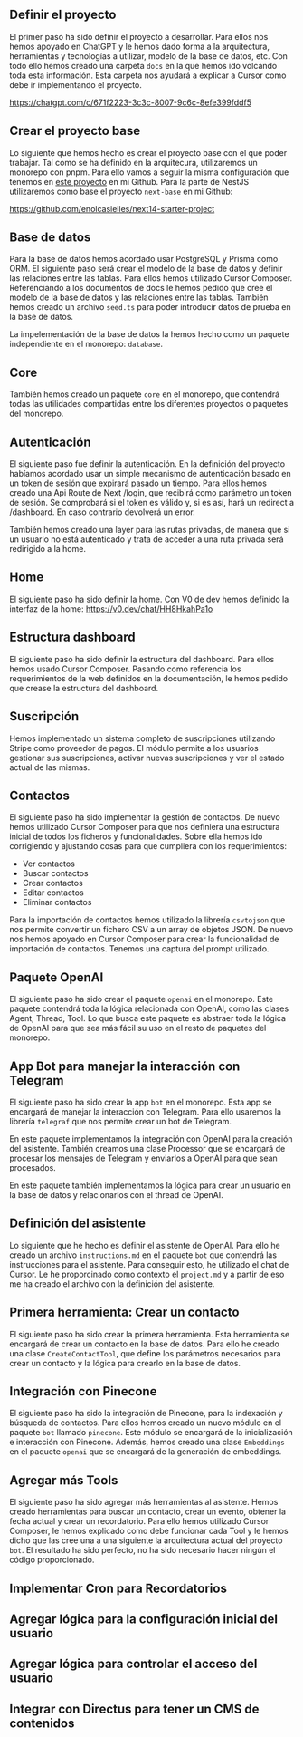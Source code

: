 ## Definir el proyecto
El primer paso ha sido definir el proyecto a desarrollar. Para ellos nos hemos apoyado en ChatGPT y le hemos dado forma a la arquitectura, herramientas y tecnologías a utilizar, modelo de la base de datos, etc. Con todo ello hemos creado una carpeta `docs` en la que hemos ido volcando toda esta información. Esta carpeta nos ayudará a explicar a Cursor como debe ir implementando el proyecto.

https://chatgpt.com/c/671f2223-3c3c-8007-9c6c-8efe399fddf5


## Crear el proyecto base
Lo siguiente que hemos hecho es crear el proyecto base con el que poder trabajar. Tal como se ha definido en la arquitecura, utilizaremos un monorepo con pnpm. Para ello vamos a seguir la misma configuración que tenemos en [este proyecto](https://github.com/enolcasielles/next-nest-clean-arquitecture) en mi Github. Para la parte de NestJS utilizaremos como base el proyecto `next-base` en mi Github:

https://github.com/enolcasielles/next14-starter-project

## Base de datos
Para la base de datos hemos acordado usar PostgreSQL y Prisma como ORM. El siguiente paso será crear el modelo de la base de datos y definir las relaciones entre las tablas. Para ellos hemos utilizado Cursor Composer. Referenciando a los documentos de docs le hemos pedido que cree el modelo de la base de datos y las relaciones entre las tablas. También hemos creado un archivo `seed.ts` para poder introducir datos de prueba en la base de datos.

La impelementación de la base de datos la hemos hecho como un paquete independiente en el monorepo: `database`.

## Core
También hemos creado un paquete `core` en el monorepo, que contendrá todas las utilidades compartidas entre los diferentes proyectos o paquetes del monorepo.

## Autenticación
El siguiente paso fue definir la autenticación. En la definición del proyecto habíamos acordado usar un simple mecanismo de autenticación basado en un token de sesión que expirará pasado un tiempo. Para ellos hemos creado una Api Route de Next /login, que recibirá como parámetro un token de sesión. Se comprobará si el token es válido y, si es así, hará un redirect a /dashboard. En caso contrario devolverá un error.

También hemos creado una layer para las rutas privadas, de manera que si un usuario no está autenticado y trata de acceder a una ruta privada será redirigido a la home.

## Home
El siguiente paso ha sido definir la home. Con V0 de dev hemos definido la interfaz de la home:
https://v0.dev/chat/HH8HkahPa1o

## Estructura dashboard
El siguiente paso ha sido definir la estructura del dashboard. Para ellos hemos usado Cursor Composer. Pasando como referencia los requerimientos de la web definidos en la documentación, le hemos pedido que crease la estructura del dashboard.

## Suscripción
Hemos implementado un sistema completo de suscripciones utilizando Stripe como proveedor de pagos. El módulo permite a los usuarios gestionar sus suscripciones, activar nuevas suscripciones y ver el estado actual de las mismas.

## Contactos
El siguiente paso ha sido implementar la gestión de contactos. De nuevo hemos utilizado Cursor Composer para que nos definiera una estructura inicial de todos los ficheros y funcionalidades. Sobre ella hemos ido corrigiendo y ajustando cosas para que cumpliera con los requerimientos:
- Ver contactos
- Buscar contactos
- Crear contactos
- Editar contactos
- Eliminar contactos

Para la importación de contactos hemos utilizado la librería `csvtojson` que nos permite convertir un fichero CSV a un array de objetos JSON. De nuevo nos hemos apoyado en Cursor Composer para crear la funcionalidad de importación de contactos. Tenemos una captura del prompt utilizado.

## Paquete OpenAI
El siguiente paso ha sido crear el paquete `openai` en el monorepo. Este paquete contendrá toda la lógica relacionada con OpenAI, como las clases Agent, Thread, Tool. Lo que busca este paquete es abstraer toda la lógica de OpenAI para que sea más fácil su uso en el resto de paquetes del monorepo.

## App Bot para manejar la interacción con Telegram
El siguiente paso ha sido crear la app `bot` en el monorepo. Esta app se encargará de manejar la interacción con Telegram. Para ello usaremos la librería `telegraf` que nos permite crear un bot de Telegram.

En este paquete implementamos la integración con OpenAI para la creación del asistente. También creamos una clase Processor que se encargará de procesar los mensajes de Telegram y enviarlos a OpenAI para que sean procesados.

En este paquete también implementamos la lógica para crear un usuario en la base de datos y relacionarlos con el thread de OpenAI.


## Definición del asistente
Lo siguiente que he hecho es definir el asistente de OpenAI. Para ello he creado un archivo `instructions.md` en el paquete `bot` que contendrá las instrucciones para el asistente. Para conseguir esto, he utilizado el chat de Cursor. Le he proporcinado como contexto el `project.md` y a partir de eso me ha creado el archivo con la definición del asistente.

## Primera herramienta: Crear un contacto
El siguiente paso ha sido crear la primera herramienta. Esta herramienta se encargará de crear un contacto en la base de datos. Para ello he creado una clase `CreateContactTool`, que define los parámetros necesarios para crear un contacto y la lógica para crearlo en la base de datos.

## Integración con Pinecone
El siguiente paso ha sido la integración de Pinecone, para la indexación y búsqueda de contactos. Para ellos hemos creado un nuevo módulo en el paquete `bot` llamado `pinecone`. Este módulo se encargará de la inicialización e interacción con Pinecone. Además, hemos creado una clase `Embeddings` en el paquete `openai` que se encargará de la generación de embeddings.

## Agregar más Tools
El siguiente paso ha sido agregar más herramientas al asistente. Hemos creado herramientas para buscar un contacto, crear un evento, obtener la fecha actual y crear un recordatorio. Para ello hemos utilizado Cursor Composer, le hemos explicado como debe funcionar cada Tool y le hemos dicho que las cree una a una siguiente la arquitectura actual del proyecto `bot`. El resultado ha sido perfecto, no ha sido necesario hacer ningún el código proporcionado.

## Implementar Cron para Recordatorios

## Agregar lógica para la configuración inicial del usuario

## Agregar lógica para controlar el acceso del usuario

## Integrar con Directus para tener un CMS de contenidos